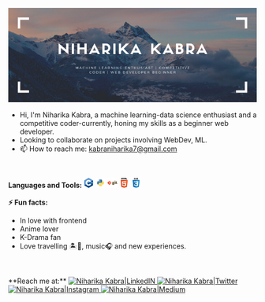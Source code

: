 ![picture alt](https://github.com/feyre-2001/feyre-2001/blob/master/Mountain%20Photography%20Studio%20Facebook%20Cover.png)

- Hi, I'm Niharika Kabra, a machine learning-data science enthusiast and a competitive coder-currently, honing my skills as a beginner web developer. 
- Looking to collaborate on projects involving WebDev, ML.
- 📫 How to reach me: kabraniharika7@gmail.com

&nbsp;

**Languages and Tools:**
<code><img height="20" src="https://raw.githubusercontent.com/github/explore/80688e429a7d4ef2fca1e82350fe8e3517d3494d/topics/cpp/cpp.png"></code>
<code><img height="20" src="https://raw.githubusercontent.com/github/explore/80688e429a7d4ef2fca1e82350fe8e3517d3494d/topics/python/python.png"></code>
<code><img height="20" src="https://raw.githubusercontent.com/github/explore/80688e429a7d4ef2fca1e82350fe8e3517d3494d/topics/git/git.png"></code>
<code><img height="20" src="https://raw.githubusercontent.com/github/explore/80688e429a7d4ef2fca1e82350fe8e3517d3494d/topics/html/html.png"></code>
<code><img height="20" src="https://raw.githubusercontent.com/github/explore/80688e429a7d4ef2fca1e82350fe8e3517d3494d/topics/css/css.png"></code>
<br />
<br />
**⚡ Fun facts:**
- In love with frontend
- Anime lover
- K-Drama fan
- Love travelling 🏝️🗻, music🎧  and new experiences.
<br />
<br />
**Reach me at:**
<a href="https://www.linkedin.com/in/niharika-kabra-748464197/">
  <img alt="Niharika Kabra|LinkedIN" width="30px" src="https://cdn.jsdelivr.net/npm/simple-icons@v3/icons/linkedin.svg" />
</a>
<a href="https://twitter.com/KabraNiharika">
  <img alt="Niharika Kabra|Twitter" width="30px" src="https://cdn.jsdelivr.net/npm/simple-icons@v3/icons/twitter.svg" />
</a>
<a href="https://www.instagram.com/hellcaster_____/">
  <img alt="Niharika Kabra|Instagram" width="30px" src="https://cdn.jsdelivr.net/npm/simple-icons@v3/icons/instagram.svg" />
</a>
<a href="https://medium.com/@kabraniharika7">
  <img alt="Niharika Kabra|Medium" width="30px" src="https://cdn.jsdelivr.net/npm/simple-icons@v3/icons/medium.svg" />
</a>
